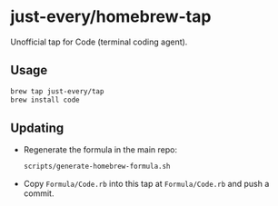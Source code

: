 # just-every/homebrew-tap

Unofficial tap for Code (terminal coding agent).

## Usage

```bash
brew tap just-every/tap
brew install code
```

## Updating

- Regenerate the formula in the main repo:
  ```bash
  scripts/generate-homebrew-formula.sh
  ```
- Copy `Formula/Code.rb` into this tap at `Formula/Code.rb` and push a commit.
